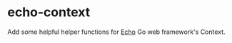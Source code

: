 # echo-context
Add some helpful helper functions for [Echo](https://github.com/labstack/echo) Go web framework's Context.
